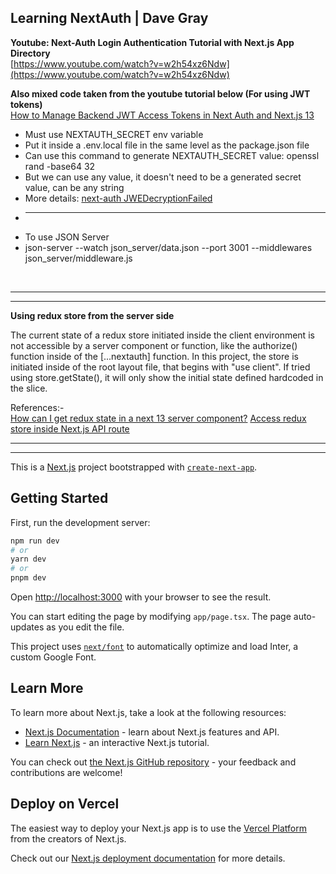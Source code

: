 ## Learning NextAuth | Dave Gray 
__Youtube: Next-Auth Login Authentication Tutorial with Next.js App Directory__  
[https://www.youtube.com/watch?v=w2h54xz6Ndw](https://www.youtube.com/watch?v=w2h54xz6Ndw)

__Also mixed code taken from the youtube tutorial below (For using JWT tokens)__  
[How to Manage Backend JWT Access Tokens in Next Auth and Next.js 13](https://www.youtube.com/watch?v=fYObrr3jf0w&ab_channel=SakuraDev)

* Must use NEXTAUTH_SECRET env variable
* Put it inside a .env.local file in the same level as the package.json file
* Can use this command to generate NEXTAUTH_SECRET value: openssl rand -base64 32
* But we can use any value, it doesn't need to be a generated secret value, can be any string
* More details: [next-auth JWEDecryptionFailed](https://stackoverflow.com/a/76549310/4558910)
* ----
* To use JSON Server
* json-server --watch json_server/data.json --port 3001 --middlewares json_server/middleware.js
<br />
<hr />
<hr />

__Using redux store from the server side__

The current state of a redux store initiated inside the client environment is not accessible by a server component or function, like the authorize() function inside of the \[...nextauth\] function. In this project, the store is initiated inside of the root layout file, that begins with "use client". If tried using store.getState(), it will only show the initial state defined hardcoded in the slice.

References:-  
[How can I get redux state in a next 13 server component?](https://stackoverflow.com/a/76369709/4558910)
[Access redux store inside Next.js API route](https://stackoverflow.com/q/70544228/4558910)  

<hr />
<hr />

This is a [Next.js](https://nextjs.org/) project bootstrapped with [`create-next-app`](https://github.com/vercel/next.js/tree/canary/packages/create-next-app).

## Getting Started

First, run the development server:

```bash
npm run dev
# or
yarn dev
# or
pnpm dev
```

Open [http://localhost:3000](http://localhost:3000) with your browser to see the result.

You can start editing the page by modifying `app/page.tsx`. The page auto-updates as you edit the file.

This project uses [`next/font`](https://nextjs.org/docs/basic-features/font-optimization) to automatically optimize and load Inter, a custom Google Font.

## Learn More

To learn more about Next.js, take a look at the following resources:

- [Next.js Documentation](https://nextjs.org/docs) - learn about Next.js features and API.
- [Learn Next.js](https://nextjs.org/learn) - an interactive Next.js tutorial.

You can check out [the Next.js GitHub repository](https://github.com/vercel/next.js/) - your feedback and contributions are welcome!

## Deploy on Vercel

The easiest way to deploy your Next.js app is to use the [Vercel Platform](https://vercel.com/new?utm_medium=default-template&filter=next.js&utm_source=create-next-app&utm_campaign=create-next-app-readme) from the creators of Next.js.

Check out our [Next.js deployment documentation](https://nextjs.org/docs/deployment) for more details.
